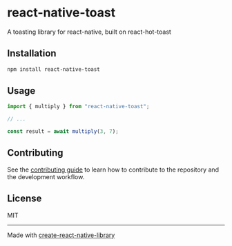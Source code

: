 # react-native-toast
A toasting library for react-native, built on react-hot-toast
## Installation

```sh
npm install react-native-toast
```

## Usage

```js
import { multiply } from "react-native-toast";

// ...

const result = await multiply(3, 7);
```

## Contributing

See the [contributing guide](CONTRIBUTING.md) to learn how to contribute to the repository and the development workflow.

## License

MIT

---

Made with [create-react-native-library](https://github.com/callstack/react-native-builder-bob)
